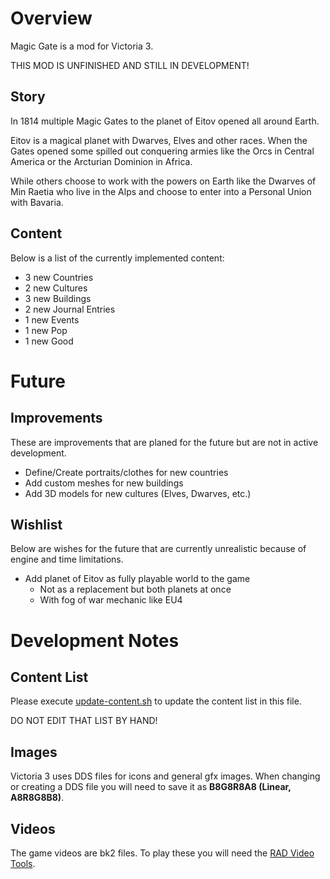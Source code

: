 # Overview

Magic Gate is a mod for Victoria 3.

THIS MOD IS UNFINISHED AND STILL IN DEVELOPMENT!

## Story

In 1814 multiple Magic Gates to the planet of Eitov opened all around Earth. 

Eitov is a magical planet with Dwarves, Elves and other races. When the Gates opened some spilled out conquering armies like the Orcs in Central America or the Arcturian Dominion in Africa.

While others choose to work with the powers on Earth like the Dwarves of Min Raetia who live in the Alps and choose to enter into a Personal Union with Bavaria.

## Content
Below is a list of the currently implemented content:

[//]: # (CONTENT-START)

 - 3 new Countries
 - 2 new Cultures
 - 3 new Buildings
 - 2 new Journal Entries
 - 1 new Events
 - 1 new Pop
 - 1 new Good

[//]: # (CONTENT-END)

# Future

## Improvements

These are improvements that are planed for the future but are not in active development.

 - Define/Create portraits/clothes for new countries
 - Add custom meshes for new buildings
 - Add 3D models for new cultures (Elves, Dwarves, etc.)

## Wishlist

Below are wishes for the future that are currently unrealistic because of engine and time limitations.

 - Add planet of Eitov as fully playable world to the game
   - Not as a replacement but both planets at once
   - With fog of war mechanic like EU4

# Development Notes

## Content List

Please execute [update-content.sh](./script/update-content.sh) to update the content list in this file.

DO NOT EDIT THAT LIST BY HAND!

## Images

Victoria 3 uses DDS files for icons and general gfx images.
When changing or creating a DDS file you will need to save it as **B8G8R8A8 (Linear, A8R8G8B8)**.

## Videos

The game videos are bk2 files. To play these you will need the [RAD Video Tools](https://www.radgametools.com/bnkdown.htm). 
